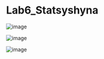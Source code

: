 # Lab6_Statsyshyna
![image](https://github.com/Statcyshyna555im/Lab6_Statsyshyna/assets/145069084/87a4bf21-9379-4af9-855d-9179f5950931)

![image](https://github.com/Statcyshyna555im/Lab6_Statsyshyna/assets/145069084/94ce7670-76fe-454a-ae3d-dcbea0d175a4)

![image](https://github.com/Statcyshyna555im/Lab6_Statsyshyna/assets/145069084/05534792-e5a0-4984-8515-3d36e844a0b7)
